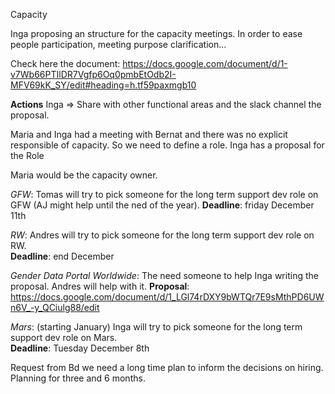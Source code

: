 Capacity

Inga proposing an structure for the capacity meetings. In order to ease people participation, meeting purpose clarification...

Check here the document:
https://docs.google.com/document/d/1-v7Wb66PTIlDR7Vgfp6Oq0pmbEtOdb2I-MFV69kK_SY/edit#heading=h.tf59paxmgb10

**Actions**
Inga => Share with other functional areas and the slack channel the proposal.

Maria and Inga had a meeting with Bernat and there was no explicit responsible of capacity. So we need to define a role. Inga has a proposal for the Role

Maria would be the capacity owner.

_GFW_:
Tomas will try to pick someone for the long term support dev role on GFW (AJ might help until the ned of the year). 
**Deadline**: friday December 11th 

_RW_:
Andres will try to pick someone for the long term support dev role on RW.  
**Deadline**: end December 

*Gender Data Portal Worldwide*:
The need someone to help Inga writing the proposal. Andres will help with it.
**Proposal**: https://docs.google.com/document/d/1_LGl74rDXY9bWTQr7E9sMthPD6UWn6V_-y_QCiulg88/edit

*Mars*: (starting January)
Inga will try to pick someone for the long term support dev role on Mars.  
**Deadline**: Tuesday December 8th

Request from Bd we need a long time plan to inform the decisions on hiring. Planning for three and 6 months.

